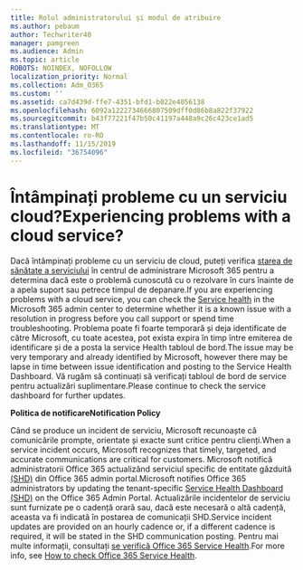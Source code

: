 ```yaml
---
title: Rolul administratorului și modul de atribuire
ms.author: pebaum
author: Techwriter40
manager: pamgreen
ms.audience: Admin
ms.topic: article
ROBOTS: NOINDEX, NOFOLLOW
localization_priority: Normal
ms.collection: Adm_O365
ms.custom: ''
ms.assetid: ca7d439d-ffe7-4351-bfd1-b022e4056138
ms.openlocfilehash: 6092a1222734666807509dff0d86b8a822f37922
ms.sourcegitcommit: b43f77221f47b50c41197a448a9c26c423ce1ad5
ms.translationtype: MT
ms.contentlocale: ro-RO
ms.lasthandoff: 11/15/2019
ms.locfileid: "36754096"
---
```

# <a name="experiencing-problems-with-a-cloud-service"></a><span data-ttu-id="98925-102">Întâmpinați probleme cu un serviciu cloud?</span><span class="sxs-lookup"><span data-stu-id="98925-102">Experiencing problems with a cloud service?</span></span>

<span data-ttu-id="98925-103">Dacă întâmpinați probleme cu un serviciu de cloud, puteți verifica [starea de sănătate a serviciului](https://admin.microsoft.com/AdminPortal/Home#/servicehealth) în centrul de administrare Microsoft 365 pentru a determina dacă este o problemă cunoscută cu o rezolvare în curs înainte de a apela suport sau petrece timpul de depanare.</span><span class="sxs-lookup"><span data-stu-id="98925-103">If you are experiencing problems with a cloud service, you can check the [Service health](https://admin.microsoft.com/AdminPortal/Home#/servicehealth) in the Microsoft 365 admin center to determine whether it is a known issue with a resolution in progress before you call support or spend time troubleshooting.</span></span> <span data-ttu-id="98925-104">Problema poate fi foarte temporară și deja identificate de către Microsoft, cu toate acestea, pot exista expira în timp între emiterea de identificare și de a posta la service Health tabloul de bord.</span><span class="sxs-lookup"><span data-stu-id="98925-104">The issue may be very temporary and already identified by Microsoft, however there may be lapse in time between issue identification and posting to the Service Health Dashboard.</span></span> <span data-ttu-id="98925-105">Vă rugăm să continuați să verificați tabloul de bord de service pentru actualizări suplimentare.</span><span class="sxs-lookup"><span data-stu-id="98925-105">Please continue to check the service dashboard for further updates.</span></span>

<span data-ttu-id="98925-106">**Politica de notificare**</span><span class="sxs-lookup"><span data-stu-id="98925-106">**Notification Policy**</span></span>

<span data-ttu-id="98925-107">Când se produce un incident de serviciu, Microsoft recunoaște că comunicările prompte, orientate și exacte sunt critice pentru clienți.</span><span class="sxs-lookup"><span data-stu-id="98925-107">When a service incident occurs, Microsoft recognizes that timely, targeted, and accurate communications are critical for customers.</span></span> <span data-ttu-id="98925-108">Microsoft notifică administratorii Office 365 actualizând serviciul specific de entitate găzduită [(SHD)](https://admin.microsoft.com/AdminPortal/Home#/servicehealth) din Office 365 admin portal.</span><span class="sxs-lookup"><span data-stu-id="98925-108">Microsoft notifies Office 365 administrators by updating the tenant-specific [Service Health Dashboard (SHD)](https://admin.microsoft.com/AdminPortal/Home#/servicehealth) on the Office 365 Admin Portal.</span></span> <span data-ttu-id="98925-109">Actualizările incidentelor de serviciu sunt furnizate pe o cadență orară sau, dacă este necesară o altă cadență, aceasta va fi indicată în postarea de comunicații SHD.</span><span class="sxs-lookup"><span data-stu-id="98925-109">Service incident updates are provided on an hourly cadence or, if a different cadence is required, it will be stated in the SHD communication posting.</span></span> <span data-ttu-id="98925-110">Pentru mai multe informații, consultați [se verifică Office 365 Service Health](https://docs.microsoft.com/office365/enterprise/view-service-health).</span><span class="sxs-lookup"><span data-stu-id="98925-110">For more info, see [How to check Office 365 Service Health](https://docs.microsoft.com/office365/enterprise/view-service-health).</span></span>

